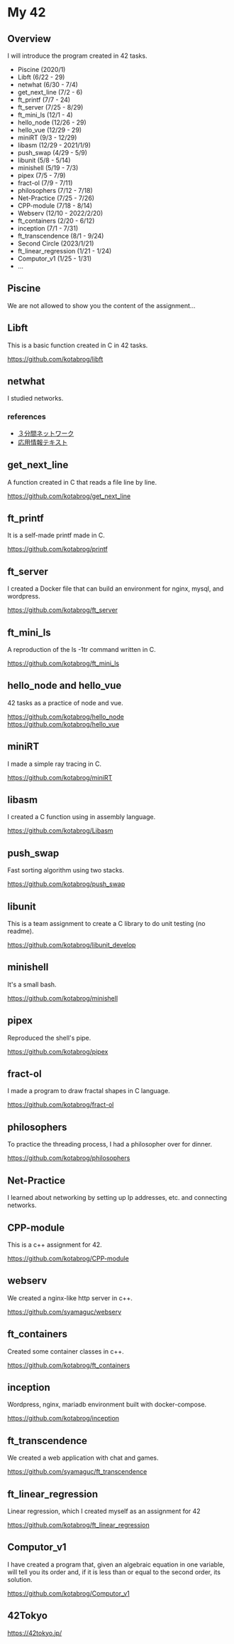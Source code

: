 # My 42 

## Overview

I will introduce the program created in 42 tasks.

- Piscine (2020/1)
- Libft (6/22 - 29)
- netwhat (6/30 - 7/4)
- get_next_line (7/2 - 6)
- ft_printf (7/7 - 24)
- ft_server (7/25 - 8/29)
- ft_mini_ls (12/1 - 4)
- hello_node (12/26 - 29)
- hello_vue (12/29 - 29)
- miniRT (9/3 - 12/29)
- libasm (12/29 - 2021/1/9)
- push_swap (4/29 - 5/9)
- libunit (5/8 - 5/14)
- minishell (5/19 - 7/3)
- pipex (7/5 - 7/9)
- fract-ol (7/9 - 7/11)
- philosophers (7/12 - 7/18)
- Net-Practice (7/25 - 7/26)
- CPP-module (7/18 - 8/14)
- Webserv (12/10 - 2022/2/20)
- ft_containers (2/20 - 6/12)
- inception (7/1 - 7/31)
- ft_transcendence (8/1 - 9/24)
- Second Circle (2023/1/21)
- ft_linear_regression (1/21 - 1/24)
- Computor_v1 (1/25 - 1/31)
- ...

## Piscine

We are not allowed to show you the content of the assignment...

## Libft

This is a basic function created in C in 42 tasks.

https://github.com/kotabrog/libft

## netwhat

I studied networks.

### references

- [３分間ネットワーク](http://www5e.biglobe.ne.jp/aji/3min/)
- [応用情報テキスト](https://amzn.to/38xzybt)

## get_next_line

A function created in C that reads a file line by line.

https://github.com/kotabrog/get_next_line

## ft_printf

It is a self-made printf made in C.

https://github.com/kotabrog/printf

## ft_server

I created a Docker file that can build an environment for nginx, mysql, and wordpress.

https://github.com/kotabrog/ft_server

## ft_mini_ls

A reproduction of the ls -1tr command written in C.

https://github.com/kotabrog/ft_mini_ls

## hello_node and hello_vue

42 tasks as a practice of node and vue.

https://github.com/kotabrog/hello_node
https://github.com/kotabrog/hello_vue

## miniRT

I made a simple ray tracing in C.

https://github.com/kotabrog/miniRT

## libasm

I created a C function using in assembly language.

https://github.com/kotabrog/Libasm

## push_swap

Fast sorting algorithm using two stacks.

https://github.com/kotabrog/push_swap

## libunit

This is a team assignment to create a C library to do unit testing (no readme).

https://github.com/kotabrog/libunit_develop

## minishell

It's a small bash.

https://github.com/kotabrog/minishell

## pipex

Reproduced the shell's pipe.

https://github.com/kotabrog/pipex

## fract-ol

I made a program to draw fractal shapes in C language.

https://github.com/kotabrog/fract-ol

## philosophers

To practice the threading process, I had a philosopher over for dinner.

https://github.com/kotabrog/philosophers

## Net-Practice

I learned about networking by setting up Ip addresses, etc. and connecting networks.

## CPP-module

This is a c++ assignment for 42.

https://github.com/kotabrog/CPP-module

## webserv

We created a nginx-like http server in c++.

https://github.com/syamaguc/webserv

## ft_containers

Created some container classes in c++.

https://github.com/kotabrog/ft_containers

## inception

Wordpress, nginx, mariadb environment built with docker-compose.

https://github.com/kotabrog/inception

## ft_transcendence

We created a web application with chat and games.

https://github.com/syamaguc/ft_transcendence

## ft_linear_regression

Linear regression, which I created myself as an assignment for 42

https://github.com/kotabrog/ft_linear_regression

## Computor_v1

I have created a program that, given an algebraic equation in one variable, will tell you its order and, if it is less than or equal to the second order, its solution.

https://github.com/kotabrog/Computor_v1

## 42Tokyo

https://42tokyo.jp/
